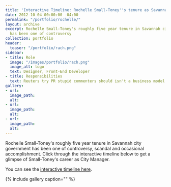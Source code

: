 ```yaml
---
title: 'Interactive Timeline: Rochelle Small-Toney''s tenure as Savannah City Manager'
date: 2012-10-04 00:00:00 -04:00
permalink: "/portfolio/rochelle/"
layout: archive
excerpt: Rochelle Small-Toney's roughly five year tenure in Savannah city government
  has been one of controversy
collection: portfolio
header:
  teaser: "/portfolio/rach.png"
sidebar:
- title: Role
  image: "/images/portfolio/rach.png"
  image_alt: logo
  text: Designer, Front-End Developer
- title: Responsibilities
  text: Reuters try PR stupid commenters should isn't a business model
gallery:
- url: 
  image_path: 
  alt: 
- url: 
  image_path: 
  alt: 
- url: 
  image_path: 
  alt: 
---
```


Rochelle Small-Toney's roughly five year tenure in Savannah city government has been one of controversy, scandal and occasional accomplishment. Click through the interactive timeline below to get a glimpse of Small-Toney's career as City Manager.

You can see the [interactive timeline here](http://multimedia.savannahnow.com/media/citymanagertimeline/home.html).

{% include gallery caption="" %}
